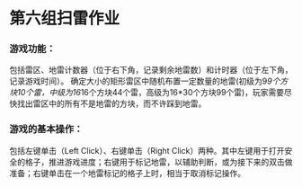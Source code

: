 # 第六组扫雷作业

### 游戏功能：
包括雷区、地雷计数器（位于右下角，记录剩余地雷数）和计时器（位于左下角，记录游戏时间）。
确定大小的矩形雷区中随机布置一定数量的地雷(初级为9*9个方块10个雷，中级为16*16个方块44个雷，高级为16*30个方块99个雷)，玩家需要尽快找出雷区中的所有不是地雷的方块，而不许踩到地雷。
### 游戏的基本操作：
包括左键单击（Left Click）、右键单击（Right Click）两种。其中左键用于打开安全的格子，推进游戏进度；右键用于标记地雷，以辅助判断，或为接下来的双击做准备；右键单击在一个地雷标记的格子上时，相当于取消标记操作。
